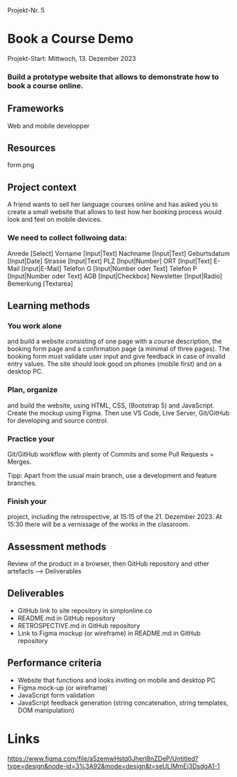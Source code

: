 Projekt-Nr. 5
# Book a Course Demo
Projekt-Start: Mittwoch, 13. Dezember 2023
### Build a prototype website that allows to demonstrate how to book a course online.

## Frameworks
Web and mobile developper

## Resources
form.png

## Project context
A friend wants to sell her language courses online and has asked you to create a small website that allows to test how her booking process would look and feel on mobile devices.

### We need to collect follwoing data:
Anrede [Select]
Vorname [Input|Text]
Nachname [Input|Text]
Geburtsdatum [Input|Date]
Strasse [Input|Text]
PLZ [Input|Number]
ORT [Input|Text]
E-Mail [Input|E-Mail]
Telefon G [Input|Number oder Text]
Telefon P [Input|Number oder Text]
AGB [Input|Checkbox]
Newsletter [Input|Radio]
Bemerkung [Textarea]

## Learning methods
### You work alone 
and build a website consisting of one page with a course description, the booking form page and a confirmation page (a minimal of three pages). The booking form must validate user input and give feedback in case of invalid entry values. The site should look good on phones (mobile first) and on a desktop PC.
​
### Plan, organize 
and build the website, using HTML, CSS, (Bootstrap 5) and JavaScript. Create the mockup using Figma. Then use VS Code, Live Server, Git/GitHub for developing and source control.

### Practice your 
Git/GitHub workflow with plenty of Commits and some Pull Requests + Merges.

Tipp: Apart from the usual main branch, use a development and feature branches.

### Finish your 
project, including the retrospective, at 15:15 of the 21. Dezember 2023. At 15:30 there will be a vernissage of the works in the classroom.

## Assessment methods
Review of the product in a browser, then GitHub repository and other artefacts --> Deliverables

## Deliverables
- GitHub link to site repository in simplonline.co
- README.md in GitHub repository
- RETROSPECTIVE.md in GitHub repository
- Link to Figma mockup (or wireframe) in README.md in GitHub repository

## Performance criteria
- Website that functions and looks inviting on mobile and desktop PC
- Figma mock-up (or wireframe)
- JavaScript form validation
- JavaScript feedback generation (string concatenation, string templates, DOM manipulation)

# Links

https://www.figma.com/file/a5zemwHstq0Jherl8nZDeP/Untitled?type=design&node-id=3%3A92&mode=design&t=seULIMmEj3DsdgA1-1

